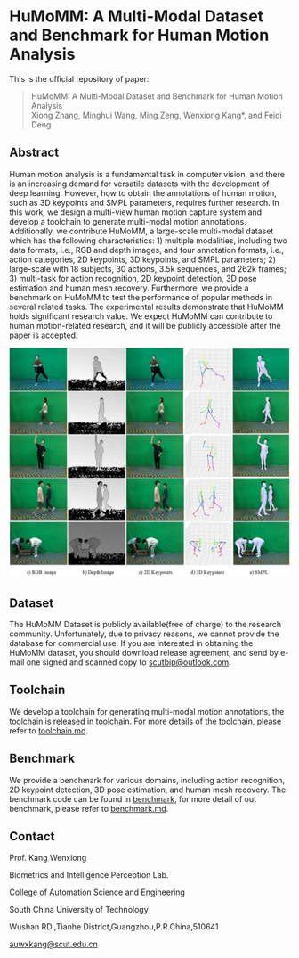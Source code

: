 # HuMoMM: A Multi-Modal Dataset and Benchmark for Human Motion Analysis

This is the official repository of paper:

>HuMoMM: A Multi-Modal Dataset and Benchmark for Human Motion Analysis  
>Xiong Zhang, Minghui Wang, Ming Zeng, Wenxiong Kang*, and Feiqi Deng


## Abstract
Human motion analysis is a fundamental task in computer vision, and there is an increasing demand for versatile datasets with the development of deep learning. However, how to obtain the annotations of human motion, such as 3D keypoints and SMPL parameters, requires further research. In this work, we design a multi-view human motion capture system and develop a toolchain to generate multi-modal motion annotations. Additionally, we contribute HuMoMM, a large-scale multi-modal dataset which has the following characteristics: 1) multiple modalities, including two data formats, i.e., RGB and depth images, and four annotation formats, i.e., action categories, 2D keypoints, 3D keypoints, and SMPL parameters; 2) large-scale with 18 subjects, 30 actions, 3.5k sequences, and 262k frames; 3) multi-task for action recognition, 2D keypoint detection, 3D pose estimation and human mesh recovery. Furthermore, we provide a benchmark on HuMoMM to test the performance of popular methods in several related tasks. The experimental results demonstrate that HuMoMM holds significant research value. We expect HuMoMM can contribute to human motion-related research, and it will be publicly accessible after the paper is accepted.

![multi_modal](./assets/more_multi_modal.jpg)

## Dataset
The HuMoMM Dataset is publicly available(free of charge) to the research community. Unfortunately, due to privacy reasons, we cannot provide the database for commercial use. If you are interested in obtaining the HuMoMM dataset, you should download release agreement, and send by e-mail one signed and scanned copy to scutbip@outlook.com.

## Toolchain
We develop a toolchain for generating multi-modal motion annotations, the toolchain is released in [toolchain](./toolchain). For more details of the toolchain, please refer to [toolchain.md](./toolchain/README.md).


## Benchmark
We provide a benchmark for various domains, including action recognition, 2D keypoint detection, 3D pose estimation, and human mesh recovery. The benchmark code can be found in [benchmark](./benchmark/), for more detail of out benchmark, please refer to [benchmark.md](./benchmark/README.md).


## Contact

Prof. Kang Wenxiong

Biometrics and Intelligence Perception Lab.

College of Automation Science and Engineering

South China University of Technology

Wushan RD.,Tianhe District,Guangzhou,P.R.China,510641

auwxkang@scut.edu.cn